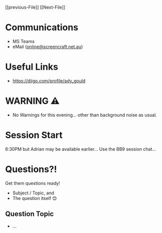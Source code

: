 [[previous-File]] [[Next-File]]
# Communications
- MS Teams
- eMail (online@screencraft.net.au)
# Useful Links
- https://diigo.com/profile/ady_gould
# WARNING ⚠️
- No Warnings for this evening... other than background noise as usual.
# Session Start
6:30PM but Adrian may be available earlier...
Use the BB9 session chat...
# Questions?!
Get them questions ready!
- Subject / Topic, and
- The question itself 😊

## Question Topic
- ...